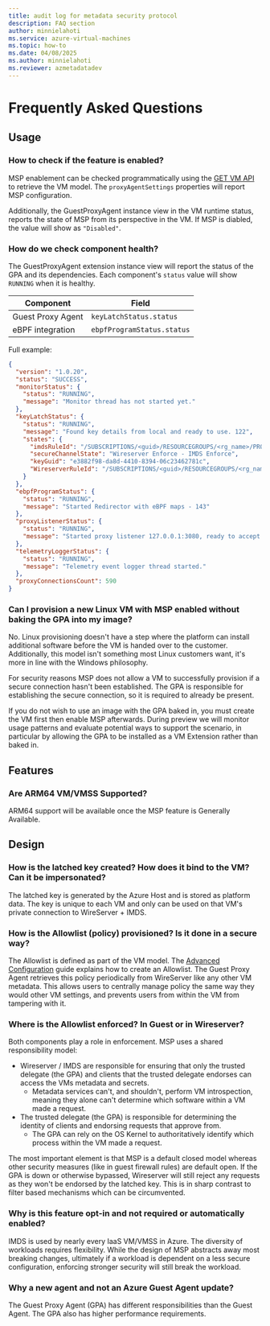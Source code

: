 ```yaml
---
title: audit log for metadata security protocol
description: FAQ section
author: minnielahoti
ms.service: azure-virtual-machines
ms.topic: how-to
ms.date: 04/08/2025
ms.author: minnielahoti
ms.reviewer: azmetadatadev
---
```


# Frequently Asked Questions

## Usage

### How to check if the feature is enabled?

MSP enablement can be checked programmatically using the [GET VM API](https://learn.microsoft.com/rest/api/compute/virtual-machines/get?view=rest-compute-2024-07-01&tabs=HTTP) to retrieve the VM model. The `proxyAgentSettings` properties will report MSP configuration.

Additionally, the GuestProxyAgent instance view in the VM runtime status, reports the state of MSP from its perspective in the VM. If MSP is diabled, the value will show as `"Disabled"`.

### How do we check component health?

The GuestProxyAgent extension instance view will report the status of the GPA and its dependencies. Each component's `status` value will show `RUNNING` when it is healthy.

| Component | Field |
|--|--|
| Guest Proxy Agent | `keyLatchStatus.status` |
| eBPF integration | `ebpfProgramStatus.status` |

Full example:

```json
{
  "version": "1.0.20",
  "status": "SUCCESS",
  "monitorStatus": {
    "status": "RUNNING",
    "message": "Monitor thread has not started yet."
  },
  "keyLatchStatus": {
    "status": "RUNNING",
    "message": "Found key details from local and ready to use. 122",
    "states": {
      "imdsRuleId": "/SUBSCRIPTIONS/<guid>/RESOURCEGROUPS/<rg_name>/PROVIDERS/MICROSOFT.COMPUTE/GALLERIES/GALLERYXX/INVMACCESSCONTROLPROFILES/...",
      "secureChannelState": "Wireserver Enforce - IMDS Enforce",
      "keyGuid": "e3882f98-da8d-4410-8394-06c23462781c",
      "WireserverRuleId": "/SUBSCRIPTIONS/<guid>/RESOURCEGROUPS/<rg_name>/PROVIDERS/MICROSOFT.COMPUTE/GALLERIES/GALLERYXX/INVMACCESSCONTROLPROFILES/..."
    }
  },
  "ebpfProgramStatus": {
    "status": "RUNNING",
    "message": "Started Redirector with eBPF maps - 143"
  },
  "proxyListenerStatus": {
    "status": "RUNNING",
    "message": "Started proxy listener 127.0.0.1:3080, ready to accept request - 27"
  },
  "telemetryLoggerStatus": {
    "status": "RUNNING",
    "message": "Telemetry event logger thread started."
  },
  "proxyConnectionsCount": 590
}
```

### Can I provision a new Linux VM with MSP enabled without baking the GPA into my image?

No. Linux provisioning doesn't have a step where the platform can install additional software before the VM is handed over to the customer. Additionally, this model isn't something most Linux customers want, it's more in line with the Windows philosophy.

For security reasons MSP does not allow a VM to successfully provision if a secure connection hasn't been established. The GPA is responsible for establishing the secure connection, so it is required to already be present.

If you do not wish to use an image with the GPA baked in, you must create the VM first then enable MSP afterwards. During preview we will monitor usage patterns and evaluate potential ways to support the scenario, in particular by allowing the GPA to be installed as a VM Extension rather than baked in.

## Features

### Are ARM64 VM/VMSS Supported?

ARM64 support will be available once the MSP feature is Generally Available.

## Design

### How is the latched key created? How does it bind to the VM? Can it be impersonated?

The latched key is generated by the Azure Host and is stored as platform data. The key is unique to each VM and only can be used on that VM's private connection to WireServer + IMDS. 

### How is the Allowlist (policy) provisioned? Is it done in a secure way?

The Allowlist is defined as part of the VM model. The [Advanced Configuration](configuration.md) guide explains how to create an Allowlist. The Guest Proxy Agent retrieves this policy periodically from WireServer like any other VM metadata. This allows users to centrally manage policy the same way they would other VM settings, and prevents users from within the VM from tampering with it.

### Where is the Allowlist enforced? In Guest or in Wireserver?

Both components play a role in enforcement. MSP uses a shared responsibility model:

- Wireserver / IMDS are responsible for ensuring that only the trusted delegate (the GPA) and clients that the trusted delegate endorses can access the VMs metadata and secrets.
  - Metadata services can't, and shouldn't, perform VM introspection, meaning they alone can't determine which software within a VM made a request.
- The trusted delegate (the GPA) is responsible for determining the identity of clients and endorsing requests that approve from.
  - The GPA can rely on the OS Kernel to authoritatively identify which process within the VM made a request.

The most important element is that MSP is a default closed model whereas other security measures (like in guest firewall rules) are default open. If the GPA is down or otherwise bypassed, Wireserver will still reject any requests as they won't be endorsed by the latched key. This is in sharp contrast to filter based mechanisms which can be circumvented.

### Why is this feature opt-in and not required or automatically enabled?

IMDS is used by nearly every IaaS VM/VMSS in Azure. The diversity of workloads requires flexibility. While the design of MSP abstracts away most breaking changes, ultimately if a workload is dependent on a less secure configuration, enforcing stronger security will still break the workload.

### Why a new agent and not an Azure Guest Agent update?

The Guest Proxy Agent (GPA) has different responsibilities than the Guest Agent. The GPA also has higher performance requirements.

